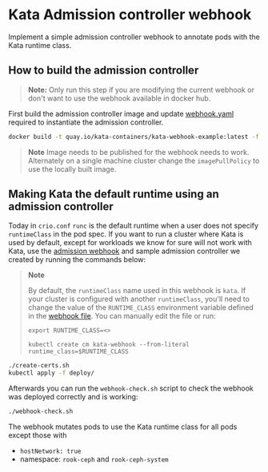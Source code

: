 # Kata Admission controller webhook

Implement a simple admission controller webhook to annotate pods with the
Kata runtime class.

## How to build the admission controller

> **Note:**
> Only run this step if you are modifying the current webhook or don't
> want to use the webhook available in docker hub.

First build the admission controller image and update
[webhook.yaml](./deploy/webhook.yaml) required to instantiate the admission
controller.

```bash
docker build -t quay.io/kata-containers/kata-webhook-example:latest -f Dockerfile .
```

> **Note**
> Image needs to be published for the webhook needs to work. Alternately
> on a single machine cluster change the `imagePullPolicy` to use the locally
> built image.

## Making Kata the default runtime using an admission controller

Today in `crio.conf` `runc` is the default runtime when a user does not specify
`runtimeClass` in the pod spec. If you want to run a cluster where Kata is used
by default, except for workloads we know for sure will not work with Kata, use
the [admission webhook](https://kubernetes.io/docs/reference/access-authn-authz/extensible-admission-controllers/#admission-webhooks)
and sample admission controller we created by running the commands below:

> **Note**
>
> By default, the `runtimeClass` name used in this webhook is `kata`. If your
> cluster is configured with another `runtimeClass`, you'll need to change the
> value of the `RUNTIME_CLASS` environment variable defined in the
> [webhook file](deploy/webhook.yaml). You can manually edit the file or run:
>
> `export RUNTIME_CLASS=<>`
>
> `kubectl create cm kata-webhook --from-literal runtime_class=$RUNTIME_CLASS`

```bash
./create-certs.sh
kubectl apply -f deploy/
```

Afterwards you can run the `webhook-check.sh` script to check the webhook was
deployed correctly and is working:

```bash
./webhook-check.sh
```

The webhook mutates pods to use the Kata runtime class for all pods except
those with

* `hostNetwork: true`
* namespace: `rook-ceph` and `rook-ceph-system`
